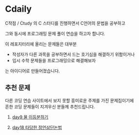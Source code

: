 # Cdaily

C작점 / Ctudy 의 C 스터디를 진행하면서 C언어의 문법을 공부하고

그와 동시에 프로그래밍 문제 풀이 연습을 하고자 합니다.

이 레포지터리에 올리는 문제들은 대부분 
* 작성자가 다른 과목을 공부하면서 드는 호기심을 해결하기 위함이거나
* 입시 수학 문제들을 프로그래밍으로 해결해보자

는 아이디어로 만들어졌습니다.

## 추천 문제

다른 코딩 연습 사이트에서 보지 못할 흥미로운 주제를 가진 문제집이기에 <br>흔한 코딩 문제들이 지겨우신 분들께 추천드립니다.

1. [day9 물 이등분하기](https://github.com/yh08037/Cdaily/tree/master/day9%20%EB%AC%BC%20%EC%9D%B4%EB%93%B1%EB%B6%84%ED%95%98%EA%B8%B0)


2. [day18 타당한 정언삼단논법](https://github.com/yh08037/Cdaily/tree/master/day18%20%ED%83%80%EB%8B%B9%ED%95%9C%20%EC%A0%95%EC%96%B8%EC%82%BC%EB%8B%A8%EB%85%BC%EB%B2%95)
